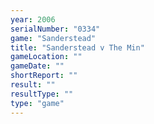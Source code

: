```yaml
---
year: 2006
serialNumber: "0334" 
game: "Sanderstead"
title: "Sanderstead v The Min"
gameLocation: ""
gameDate: ""
shortReport: ""
result: ""
resultType: ""
type: "game"
---
```

